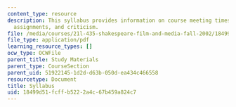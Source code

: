 ```yaml
---
content_type: resource
description: This syllabus provides information on course meeting times, class sessions,
  assignments, and criticism.
file: /media/courses/21l-435-shakespeare-film-and-media-fall-2002/18499d51fcffb5222a4c67b459a824c7_f02syllabus.pdf
file_type: application/pdf
learning_resource_types: []
ocw_type: OCWFile
parent_title: Study Materials
parent_type: CourseSection
parent_uid: 51922145-1d2d-d63b-050d-ea434c466558
resourcetype: Document
title: Syllabus
uid: 18499d51-fcff-b522-2a4c-67b459a824c7
---
```

